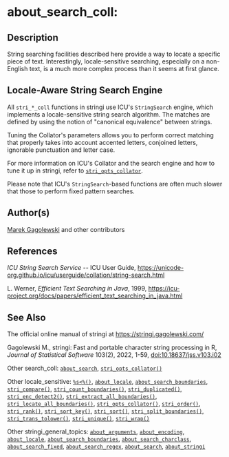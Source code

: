 # about_search_coll:

## Description

String searching facilities described here provide a way to locate a specific piece of text. Interestingly, locale-sensitive searching, especially on a non-English text, is a much more complex process than it seems at first glance.

## Locale-Aware String Search Engine

All `stri_*_coll` functions in <span class="pkg">stringi</span> use <span class="pkg">ICU</span>\'s `StringSearch` engine, which implements a locale-sensitive string search algorithm. The matches are defined by using the notion of "canonical equivalence" between strings.

Tuning the Collator\'s parameters allows you to perform correct matching that properly takes into account accented letters, conjoined letters, ignorable punctuation and letter case.

For more information on <span class="pkg">ICU</span>\'s Collator and the search engine and how to tune it up in <span class="pkg">stringi</span>, refer to [`stri_opts_collator`](stri_opts_collator.md).

Please note that <span class="pkg">ICU</span>\'s `StringSearch`-based functions are often much slower that those to perform fixed pattern searches.

## Author(s)

[Marek Gagolewski](https://www.gagolewski.com/) and other contributors

## References

*ICU String Search Service* -- ICU User Guide, <https://unicode-org.github.io/icu/userguide/collation/string-search.html>

L. Werner, *Efficient Text Searching in Java*, 1999, <https://icu-project.org/docs/papers/efficient_text_searching_in_java.html>

## See Also

The official online manual of <span class="pkg">stringi</span> at <https://stringi.gagolewski.com/>

Gagolewski M., <span class="pkg">stringi</span>: Fast and portable character string processing in R, *Journal of Statistical Software* 103(2), 2022, 1-59, [doi:10.18637/jss.v103.i02](https://doi.org/10.18637/jss.v103.i02)

Other search_coll: [`about_search`](about_search.md), [`stri_opts_collator()`](stri_opts_collator.md)

Other locale_sensitive: [`%s<%()`](+25s+3C+25.md), [`about_locale`](about_locale.md), [`about_search_boundaries`](about_search_boundaries.md), [`stri_compare()`](stri_compare.md), [`stri_count_boundaries()`](stri_count_boundaries.md), [`stri_duplicated()`](stri_duplicated.md), [`stri_enc_detect2()`](stri_enc_detect2.md), [`stri_extract_all_boundaries()`](stri_extract_boundaries.md), [`stri_locate_all_boundaries()`](stri_locate_boundaries.md), [`stri_opts_collator()`](stri_opts_collator.md), [`stri_order()`](stri_order.md), [`stri_rank()`](stri_rank.md), [`stri_sort_key()`](stri_sort_key.md), [`stri_sort()`](stri_sort.md), [`stri_split_boundaries()`](stri_split_boundaries.md), [`stri_trans_tolower()`](stri_trans_casemap.md), [`stri_unique()`](stri_unique.md), [`stri_wrap()`](stri_wrap.md)

Other stringi_general_topics: [`about_arguments`](about_arguments.md), [`about_encoding`](about_encoding.md), [`about_locale`](about_locale.md), [`about_search_boundaries`](about_search_boundaries.md), [`about_search_charclass`](about_search_charclass.md), [`about_search_fixed`](about_search_fixed.md), [`about_search_regex`](about_search_regex.md), [`about_search`](about_search.md), [`about_stringi`](about_stringi.md)
